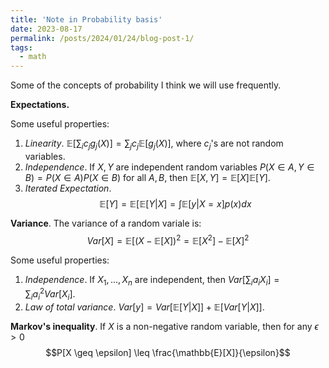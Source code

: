```yaml
---
title: 'Note in Probability basis'
date: 2023-08-17
permalink: /posts/2024/01/24/blog-post-1/
tags:
  - math
---
```


Some of the concepts of probability I think we will use frequently.

**Expectations.** 

Some useful properties:

1. *Linearity*. $\mathbb{E}[\sum_i c_jg_j(X)] = \sum_j c_j \mathbb{E}[g_j(X)]$, where $c_j$'s are not random variables.
2. *Independence*. If $X, Y$ are independent random variables $P(X \in A, Y \in B) = P(X \in A) P(X\in B)$ for all $A, B$, then $\mathbb{E}[X, Y] = \mathbb{E}[X] \mathbb{E}[Y]$.
3. *Iterated Expectation*.
$$\mathbb{E}[Y] = \mathbb{E}[\mathbb{E}[Y |X] = \int{\mathbb{E}[y |X = x]p(x)dx}$$ 

**Variance**.
The variance of a random variale is:
$$Var[X] = \mathbb{E}[(X - \mathbb{E}[X])^2 = \mathbb{E}[X^2] - {\mathbb{E}[X]}^2$$

Some useful properties:
1. *Independence*. If $X_1, ..., X_n$ are independent, then $Var[\sum_i a_iX_i] = \sum_i a_i^2 Var[X_i]$.
2. *Law of total variance*. $Var[y] = Var[\mathbb{E}[Y|X]] + \mathbb{E}[Var[Y|X]]$.

**Markov's inequality**. If $X$ is a non-negative random variable, then for any $\epsilon > 0$
$$P[X \geq \epsilon] \leq \frac{\mathbb{E}[X]}{\epsilon}$$



